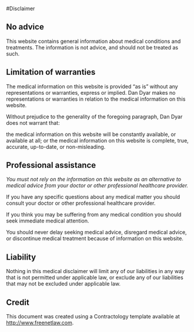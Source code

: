 #Disclaimer

No advice
---
This website contains general information about medical conditions and treatments.  The information is not advice, and should not be treated as such.

Limitation of warranties
---
The medical information on this website is provided “as is” without any representations or warranties, express or implied.  Dan Dyar makes no representations or warranties in relation to the medical information on this website.  

Without prejudice to the generality of the foregoing paragraph, Dan Dyar does not warrant that:

the medical information on this website will be constantly available, or available at all; or
the medical information on this website is complete, true, accurate, up-to-date, or non-misleading.

Professional assistance
---
*You must not rely on the information on this website as an alternative to medical advice from your doctor or other professional healthcare provider.*   

If you have any specific questions about any medical matter you should consult your doctor or other professional healthcare provider.

If you think you may be suffering from any medical condition you should seek immediate medical attention.  

You should never delay seeking medical advice, disregard medical advice, or discontinue medical treatment because of information on this website.

Liability
---
Nothing in this medical disclaimer will limit any of our liabilities in any way that is not permitted under applicable law, or exclude any of our liabilities that may not be excluded under applicable law.

Credit
---
This document was created using a Contractology template available at http://www.freenetlaw.com.

